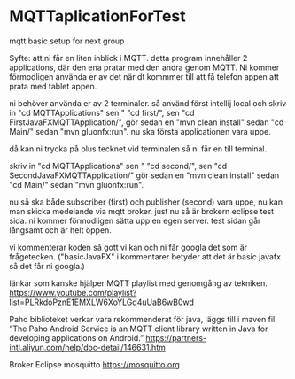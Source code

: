 # MQTTaplicationForTest
mqtt basic setup for next group

Syfte: att ni får en liten inblick i MQTT. detta program innehåller 2 applications, där den ena pratar med den andra
genom MQTT. Ni kommer förmodligen använda er av det när dt kommmer till att få telefon appen att prata med tablet appen.

ni behöver använda er av 2 terminaler.
så använd först intellij local och skriv in "cd MQTTApplications" sen " "cd first/", sen "cd FirstJavaFXMQTTApplication/",
gör sedan en "mvn clean install" sedan "cd Main/" sedan "mvn gluonfx:run".
nu ska första applicationen vara uppe.

då kan ni trycka på plus tecknet vid terminalen så ni får en till terminal.

skriv in "cd MQTTApplications" sen " "cd second/", sen "cd SecondJavaFXMQTTApplication/"
gör sedan en "mvn clean install" sedan "cd Main/" sedan "mvn gluonfx:run".

nu så ska både subscriber (first) och publisher (second) vara uppe, 
nu kan man skicka medelande via mqtt broker. just nu så är brokern eclipse test sida.
ni kommer förmodligen sätta upp en egen server. test sidan går långsamt och är helt öppen.

vi kommenterar koden så gott vi kan och ni får googla det som är frågetecken.
("basicJavaFX" i kommentarer betyder att det är basic javafx så det får ni googla.)


länkar som kanske hjälper
MQTT playlist med genomgång av tekniken.
https://www.youtube.com/playlist?list=PLRkdoPznE1EMXLW6XoYLGd4uUaB6wB0wd

Paho biblioteket verkar vara rekommenderat för java, läggs till i maven fil.
”The Paho Android Service is an MQTT client library written in Java for developing applications on Android.”
https://partners-intl.aliyun.com/help/doc-detail/146631.htm

Broker Eclipse mosquitto
https://mosquitto.org